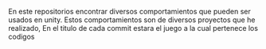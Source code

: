 En este repositorios encontrar diversos comportamientos que pueden ser usados en unity. Estos comportamientos son de diversos proyectos que he realizado, En el titulo de cada commit estara el juego a la cual pertenece los codigos 
